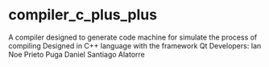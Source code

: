 # compiler_c_plus_plus
A compiler designed to generate code machine for simulate the process of compiling
Designed in C++ language with the framework Qt
Developers:
Ian Noe Prieto Puga
Daniel Santiago Alatorre

